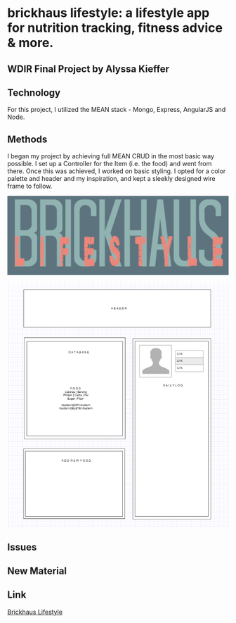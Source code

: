 
# brickhaus lifestyle: a lifestyle app for nutrition tracking, fitness advice & more.
## WDIR Final Project by Alyssa Kieffer

## Technology
For this project, I utilized the MEAN stack - Mongo, Express, AngularJS and Node.

## Methods
I began my project by achieving full MEAN CRUD in the most basic way possible. I set up a Controller for the Item (i.e. the food) and went from there. Once this was achieved, I worked on basic styling. I opted for a color palette and header and my inspiration, and kept a sleekly designed wire frame to follow.

![Header](https://github.com/alykief/brickhaus/blob/master/public/css/Header.jpg)

![Wireframe](https://github.com/alykief/brickhaus/blob/master/public/css/Screen%20Shot%202018-11-29%20at%203.26.21%20PM.png)

## Issues

## New Material

## Link
[Brickhaus Lifestyle](https://brickhaus.herokuapp.com/)
